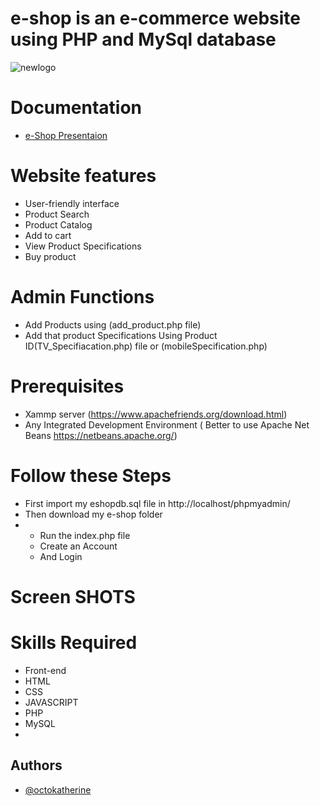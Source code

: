# e-shop is an e-commerce website using PHP and MySql database


![newlogo](https://github.com/kartheek-v/e-shop/assets/144913141/11ae1525-c7e2-4b06-b2a3-b3885562b67a)

# Documentation
- [ e-Shop Presentaion](https://github.com/kartheek-v/e-shop/files/12597484/e-SHOP.pptx)

# Website features
- User-friendly interface
- Product Search
- Product Catalog
- Add to cart
- View Product Specifications
- Buy product
# Admin Functions
- Add Products using (add_product.php file)
- Add that product Specifications Using Product ID(TV_Specifiacation.php) file or (mobileSpecification.php)
# Prerequisites
- Xammp server (https://www.apachefriends.org/download.html)
- Any Integrated Development Environment ( Better to use Apache Net Beans https://netbeans.apache.org/)
# Follow these Steps 
- First import my eshopdb.sql file in http://localhost/phpmyadmin/
- Then download my e-shop folder
- - Run the index.php file
  - Create an Account
  - And Login
# Screen SHOTS
# Skills Required
- Front-end
- HTML
- CSS
- JAVASCRIPT
- PHP
- MySQL
- 
## Authors

- [@octokatherine](https://github.com/kartheek-v)


  

